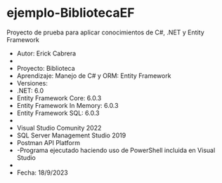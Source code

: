 # ejemplo-BibliotecaEF
Proyecto de prueba para aplicar conocimientos de C#, .NET y Entity Framework 

 * Autor: Erick Cabrera
 * 
 * Proyecto: Biblioteca
 * Aprendizaje: Manejo de C# y ORM: Entity Framework
 * Versiones:
 *  .NET: 6.0
 *  Entity Framework Core: 6.0.3
 *  Entity Framework In Memory: 6.0.3
 *  Entity Framework SQL: 6.0.3 
 *  
 *  Visual Studio Comunity 2022
 *  SQL Server Management Studio 2019
 *  Postman API Platform
 *  -Programa ejecutado haciendo uso de PowerShell incluida en Visual Studio
 *  
 * Fecha: 18/9/2023  
